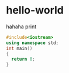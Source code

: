 # hello-world
hahaha
print
```c++
#include<iostream>
using namespace std;
int main()
{
  return 0;
}
```

